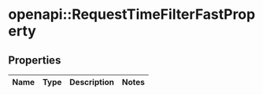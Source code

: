 # openapi::RequestTimeFilterFastProperty

## Properties
Name | Type | Description | Notes
------------ | ------------- | ------------- | -------------


